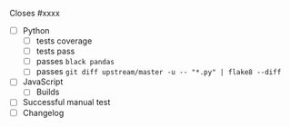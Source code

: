 Closes #xxxx

- [ ] Python
  - [ ] tests coverage
  - [ ] tests pass
  - [ ] passes `black pandas`
  - [ ] passes `git diff upstream/master -u -- "*.py" | flake8 --diff`
- [ ] JavaScript
  - [ ] Builds
- [ ] Successful manual test
- [ ] Changelog
